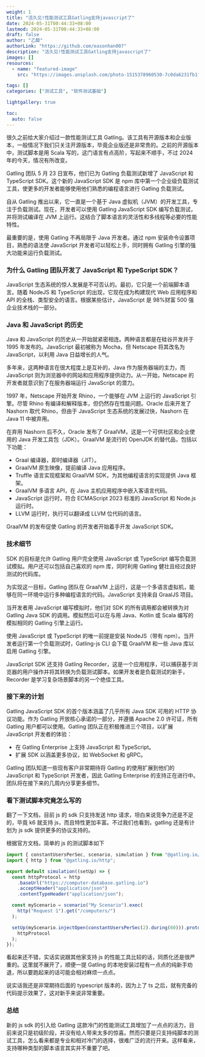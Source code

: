 ```yaml
---
weight: 1
title: "活久见!性能测试工具Gatling支持javascript了"
date: 2024-05-31T00:44:33+08:00
lastmod: 2024-05-31T00:44:33+08:00
draft: false
author: "乙醇"
authorLink: "https://github.com/easonhan007"
description: "活久见!性能测试工具Gatling支持javascript了"
images: []
resources:
  - name: "featured-image"
    src: "https://images.unsplash.com/photo-1515378960530-7c0da6231fb1?w=300"

tags: []
categories: ["测试工具", "软件测试基础"]

lightgallery: true

toc:
  auto: false
---
```


很久之前给大家介绍过一款性能测试工具 Gatling。该工具有开源版本和企业版本，一般情况下我们只关注开源版本，毕竟企业版还是非常贵的。之前的开源版本中，测试脚本是用 Scala 写的，这门语言有点高阶，写起来不顺手，不过 2024 年的今天，情况有所改变。

Gatling 团队 5 月 23 日宣布，他们已为 Gatling 负载测试新增了 JavaScript 和 TypeScript SDK。这个新的 JavaScript SDK 是 npm 库中第一个企业级负载测试工具，使更多的开发者能够使用他们熟悉的编程语言进行 Gatling 负载测试。

自从 Gatling 推出以来，它一直是一个基于 Java 虚拟机（JVM）的开发工具，专注于负载测试。现在，开发者可以使用 Gatling JavaScript SDK 编写负载测试，并将测试编译在 JVM 上运行。这结合了脚本语言的灵活性和多线程等必要的性能特性。

最重要的是，使用 Gatling 不再局限于 Java 开发者。通过 npm 安装命令设置项目，熟悉的语法使 JavaScript 开发者可以轻松上手，同时拥有 Gatling 引擎的强大功能来运行负载测试。

### 为什么 Gatling 团队开发了 JavaScript 和 TypeScript SDK？

JavaScript 生态系统的惊人发展是不可否认的。最初，它只是一个前端脚本语言。随着 NodeJS 和 TypeScript 的出现，它现在成为构建现代 Web 应用程序和 API 的全栈、类型安全的语言。根据某些估计，JavaScript 是 98%财富 500 强企业技术栈的一部分。

### Java 和 JavaScript 的历史

Java 和 JavaScript 的历史从一开始就紧密相连。两种语言都是在硅谷开发并于 1995 年发布的。JavaScript 最初被称为 Mocha，但 Netscape 将其改名为 JavaScript，以利用 Java 日益增长的人气。

多年来，这两种语言在很大程度上是互补的，Java 作为服务器端的主力，而 JavaScript 则为浏览器中的网站和应用程序提供动力。从一开始，Netscape 的开发者就意识到了在服务器端运行 JavaScript 的潜力。

1997 年，Netscape 开始开发 Rhino，一个能够在 JVM 上运行的 JavaScript 引擎。尽管 Rhino 有编译和解释版本，但仍然存在性能问题。Oracle 后来开发了 Nashorn 取代 Rhino，但由于 JavaScript 生态系统的发展过快，Nashorn 在 Java 11 中被弃用。

在弃用 Nashorn 后不久，Oracle 发布了 GraalVM，这是一个可供社区和企业使用的 Java 开发工具包（JDK）。GraalVM 是流行的 OpenJDK 的替代品，包括以下功能：

- Graal 编译器，即时编译器（JIT）。
- GraalVM 原生映像，提前编译 Java 应用程序。
- Truffle 语言实现框架和 GraalVM SDK，为其他编程语言的实现提供 Java 框架。
- GraalVM 多语言 API，在 Java 主机应用程序中嵌入客语言代码。
- JavaScript 运行时，符合 ECMAScript 2023 标准的 JavaScript 和 Node.js 运行时。
- LLVM 运行时，执行可以翻译成 LLVM 位代码的语言。

GraalVM 的发布促使 Gatling 的开发者开始着手开发 JavaScript SDK。

### 技术细节

SDK 的目标是允许 Gatling 用户完全使用 JavaScript 或 TypeScript 编写负载测试模拟。用户还可以包括自己喜欢的 npm 库，同时利用 Gatling 健壮且经过良好测试的代码库。

为实现这一目标，Gatling 团队在 GraalVM 上运行，这是一个多语言虚拟机，能够在同一环境中运行多种编程语言的代码。JavaScript 支持来自 GraalJS 项目。

当开发者用 JavaScript 编写模拟时，他们对 SDK 的所有调用都会被转换为对 Gatling Java SDK 的调用。模拟然后可以在与用 Java、Kotlin 或 Scala 编写的模拟相同的 Gatling 引擎上运行。

使用 JavaScript 或 TypeScript 的唯一前提是安装 NodeJS（带有 npm）。当开发者运行第一个负载测试时，Gatling-js CLI 会下载 GraalVM 和一些 Java 库以启用 Gatling 引擎。

JavaScript SDK 还支持 Gatling Recorder，这是一个应用程序，可以捕获基于浏览器的用户操作并将其转换为负载测试脚本。如果开发者是负载测试的新手，Recorder 是学习复杂场景脚本的另一个绝佳工具。

### 接下来的计划

Gatling JavaScript SDK 的首个版本涵盖了几乎所有 Java SDK 可用的 HTTP 协议功能。作为 Gatling 开放核心承诺的一部分，并遵循 Apache 2.0 许可证，所有 Gatling 用户都可以使用。Gatling 团队正在积极推进三个项目，以扩展 JavaScript 开发者的体验：

- 在 Gatling Enterprise 上支持 JavaScript 和 TypeScript。
- 扩展 SDK 以涵盖更多协议，如 WebSocket 和 gRPC。

Gatling 团队知道一些现有客户非常期待将 Gatling 的使用扩展到他们的 JavaScript 和 TypeScript 开发者，因此 Gatling Enterprise 的支持正在进行中。团队将在接下来的几周内分享更多细节。

### 看下测试脚本究竟怎么写的

翻了一下文档，目前 js 的 sdk 只支持发送 http 请求，坦白来说竞争力还是不足的，毕竟 k6 就支持 js，而且特性更加丰富。不过我们也看到，gatling 还是有计划为 js sdk 提供更多的协议支持的。

根据官方文档，简单的 js 的测试脚本如下

```javascript
import { constantUsersPerSec, scenario, simulation } from "@gatling.io/core";
import { http } from "@gatling.io/http";

export default simulation((setUp) => {
  const httpProtocol = http
    .baseUrl("https://computer-database.gatling.io")
    .acceptHeader("application/json")
    .contentTypeHeader("application/json");

  const myScenario = scenario("My Scenario").exec(
    http("Request 1").get("/computers/")
  );

  setUp(myScenario.injectOpen(constantUsersPerSec(2).during(60))).protocols(
    httpProtocol
  );
});
```

看起来还不错，实话实说跟其他家支持 js 的性能工具比较的话，同质化还是很严重的。这里就不展开了，顺便一提 Gatling 的本地安装过程有一点点的纯新手劝退，所以要跑起来的话可能会相对麻烦一点点。

说实话我还是非常期待后面的 typescript 版本的，因为上了 ts 之后，就有完备的代码提示效果了，这对新手来说非常重要。

### 总结

新的 js sdk 的引入给 Gatling 这款冷门的性能测试工具增加了一点点的活力，目前来说只是初级阶段，并没有给人带来太多的惊喜。然而只要是只支持纯脚本的测试工具，怎么看来都是专业和相对冷门的选择，很难广泛的流行开来。这样看来，支持哪种类型的脚本语言其实并不重要了吧。
